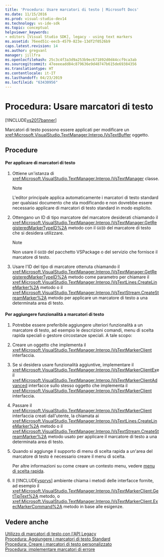 ```yaml
---
title: 'Procedura: Usare marcatori di testo | Microsoft Docs'
ms.date: 11/15/2016
ms.prod: visual-studio-dev14
ms.technology: vs-ide-sdk
ms.topic: conceptual
helpviewer_keywords:
- editors [Visual Studio SDK], legacy - using text markers
ms.assetid: 76eed51c-eecb-4579-823e-13df2f0526b9
caps.latest.revision: 14
ms.author: gregvanl
manager: jillfra
ms.openlocfilehash: 25c3c4f3a3d9a253b9ec671892d0d44ccf9ca3ab
ms.sourcegitcommit: 47eeeeadd84c879636e9d48747b615de69384356
ms.translationtype: HT
ms.contentlocale: it-IT
ms.lasthandoff: 04/23/2019
ms.locfileid: "63430956"
---
```

# <a name="how-to-use-text-markers"></a>Procedura: Usare marcatori di testo
[!INCLUDE[vs2017banner](../includes/vs2017banner.md)]

Marcatori di testo possono essere applicati per modificare un <xref:Microsoft.VisualStudio.TextManager.Interop.IVsTextBuffer> oggetto.  
  
## <a name="procedures"></a>Procedure  
  
#### <a name="to-apply-text-markers"></a>Per applicare di marcatori di testo  
  
1. Ottiene un'istanza di <xref:Microsoft.VisualStudio.TextManager.Interop.IVsTextManager> classe.  
  
    > [!NOTE]
    > L'editor principale applica automaticamente i marcatori di testo standard per qualsiasi documento che sta modificando e non dovrebbe essere necessario applicare di marcatori di testo standard in modo esplicito.  
  
2. Ottengano un ID di tipo marcatore del marcatore desiderati chiamando il <xref:Microsoft.VisualStudio.TextManager.Interop.IVsTextManager.GetRegisteredMarkerTypeID%2A> metodo con il `GUID` del marcatore di testo che si desidera utilizzare.  
  
    > [!NOTE]
    > Non usare il `GUID` del pacchetto VSPackage o del servizio che fornisce il marcatore di testo.  
  
3. Usare l'ID del tipo di marcatore ottenuta chiamando il <xref:Microsoft.VisualStudio.TextManager.Interop.IVsTextManager.GetRegisteredMarkerTypeID%2A> metodo come parametro per chiamare il <xref:Microsoft.VisualStudio.TextManager.Interop.IVsTextLines.CreateLineMarker%2A> metodo o il <xref:Microsoft.VisualStudio.TextManager.Interop.IVsTextStream.CreateStreamMarker%2A> metodo per applicare un marcatore di testo a una determinata area di testo.  
  
#### <a name="to-add-features-to-text-markers"></a>Per aggiungere funzionalità a marcatori di testo  
  
1. Potrebbe essere preferibile aggiungere ulteriori funzionalità a un marcatore di testo, ad esempio le descrizioni comandi, menu di scelta rapida speciali o gestore circostanze speciali. A tale scopo:  
  
2. Creare un oggetto che implementa il <xref:Microsoft.VisualStudio.TextManager.Interop.IVsTextMarkerClient> interfaccia.  
  
3. Se si desidera usare funzionalità aggiuntive, implementare il <xref:Microsoft.VisualStudio.TextManager.Interop.IVsTextMarkerClientEx>e il <xref:Microsoft.VisualStudio.TextManager.Interop.IVsTextMarkerClientAdvanced> interfacce sullo stesso oggetto che implementa il <xref:Microsoft.VisualStudio.TextManager.Interop.IVsTextMarkerClient> interfaccia.  
  
4. Passare il <xref:Microsoft.VisualStudio.TextManager.Interop.IVsTextMarkerClient> interfaccia creati dall'utente, la chiamata ai <xref:Microsoft.VisualStudio.TextManager.Interop.IVsTextLines.CreateLineMarker%2A> metodo o il <xref:Microsoft.VisualStudio.TextManager.Interop.IVsTextStream.CreateStreamMarker%2A> metodo usato per applicare il marcatore di testo a una determinata area di testo.  
  
5. Quando si aggiunge il supporto di menu di scelta rapida a un'area del marcatore di testo è necessario creare il menu di scelta.  
  
     Per altre informazioni su come creare un contesto menu, vedere [menu di scelta rapida](../extensibility/context-menus.md).  
  
6. Il [!INCLUDE[vsprvs](../includes/vsprvs-md.md)] ambiente chiama i metodi delle interfacce fornite, ad esempio il <xref:Microsoft.VisualStudio.TextManager.Interop.IVsTextMarkerClient.GetTipText%2A> metodo, o <xref:Microsoft.VisualStudio.TextManager.Interop.IVsTextMarkerClient.ExecMarkerCommand%2A> metodo in base alle esigenze.  
  
## <a name="see-also"></a>Vedere anche  
 [Utilizzo di marcatori di testo con l'API Legacy](../extensibility/using-text-markers-with-the-legacy-api.md)   
 [Procedura: Aggiungere i marcatori di testo Standard](../extensibility/how-to-add-standard-text-markers.md)   
 [Procedura: Creare i marcatori di testo personalizzato](../extensibility/how-to-create-custom-text-markers.md)   
 [Procedura: implementare marcatori di errore](../extensibility/how-to-implement-error-markers.md)
